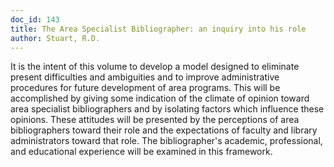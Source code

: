 ```yaml
---
doc_id: 143
title: The Area Specialist Bibliographer: an inquiry into his role
author: Stuart, R.D.
---
```


It is the intent of this volume to develop a model designed
to eliminate present difficulties and ambiguities and
to improve administrative procedures for future development
of area programs.  This will be accomplished by giving
some indication of the climate of opinion toward area specialist
bibliographers and by isolating factors which influence
these opinions.  These attitudes will be presented by the
perceptions of area bibliographers toward their role and the
expectations of faculty and library administrators toward that
role.  The bibliographer's academic, professional, and
educational experience will be examined in this framework.